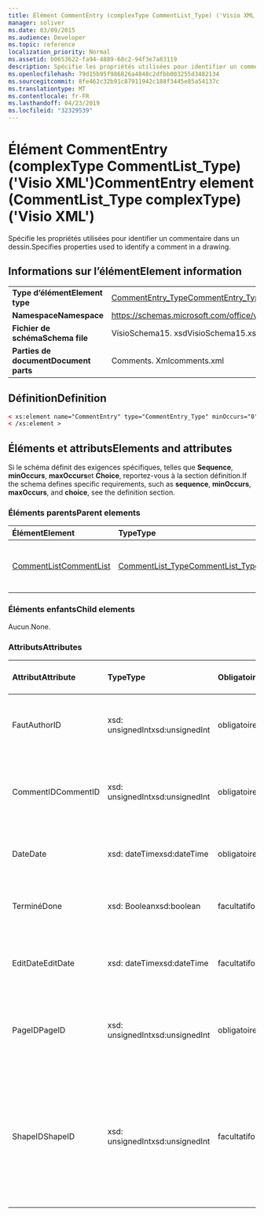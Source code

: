 ```yaml
---
title: Élément CommentEntry (complexType CommentList_Type) ('Visio XML')
manager: soliver
ms.date: 03/09/2015
ms.audience: Developer
ms.topic: reference
localization_priority: Normal
ms.assetid: b0653622-fa94-4889-68c2-94f3e7a83119
description: Spécifie les propriétés utilisées pour identifier un commentaire dans un dessin.
ms.openlocfilehash: 79d15b95f986826a4848c2dfbb003255d3482134
ms.sourcegitcommit: 8fe462c32b91c87911942c188f3445e85a54137c
ms.translationtype: MT
ms.contentlocale: fr-FR
ms.lasthandoff: 04/23/2019
ms.locfileid: "32329539"
---
```

# <a name="commententry-element-commentlisttype-complextype-visio-xml"></a><span data-ttu-id="f6de5-103">Élément CommentEntry (complexType CommentList_Type) ('Visio XML')</span><span class="sxs-lookup"><span data-stu-id="f6de5-103">CommentEntry element (CommentList_Type complexType) ('Visio XML')</span></span>

<span data-ttu-id="f6de5-104">Spécifie les propriétés utilisées pour identifier un commentaire dans un dessin.</span><span class="sxs-lookup"><span data-stu-id="f6de5-104">Specifies properties used to identify a comment in a drawing.</span></span>
  
## <a name="element-information"></a><span data-ttu-id="f6de5-105">Informations sur l’élément</span><span class="sxs-lookup"><span data-stu-id="f6de5-105">Element information</span></span>

|||
|:-----|:-----|
|<span data-ttu-id="f6de5-106">**Type d’élément**</span><span class="sxs-lookup"><span data-stu-id="f6de5-106">**Element type**</span></span> <br/> |[<span data-ttu-id="f6de5-107">CommentEntry_Type</span><span class="sxs-lookup"><span data-stu-id="f6de5-107">CommentEntry_Type</span></span>](commententry_type-complextypevisio-xml.md) <br/> |
|<span data-ttu-id="f6de5-108">**Namespace**</span><span class="sxs-lookup"><span data-stu-id="f6de5-108">**Namespace**</span></span> <br/> |https://schemas.microsoft.com/office/visio/2012/main  <br/> |
|<span data-ttu-id="f6de5-109">**Fichier de schéma**</span><span class="sxs-lookup"><span data-stu-id="f6de5-109">**Schema file**</span></span> <br/> |<span data-ttu-id="f6de5-110">VisioSchema15. xsd</span><span class="sxs-lookup"><span data-stu-id="f6de5-110">VisioSchema15.xsd</span></span>  <br/> |
|<span data-ttu-id="f6de5-111">**Parties de document**</span><span class="sxs-lookup"><span data-stu-id="f6de5-111">**Document parts**</span></span> <br/> |<span data-ttu-id="f6de5-112">Comments. Xml</span><span class="sxs-lookup"><span data-stu-id="f6de5-112">comments.xml</span></span>  <br/> |
   
## <a name="definition"></a><span data-ttu-id="f6de5-113">Définition</span><span class="sxs-lookup"><span data-stu-id="f6de5-113">Definition</span></span>

```XML
< xs:element name="CommentEntry" type="CommentEntry_Type" minOccurs="0" maxOccurs="unbounded" >
< /xs:element >
```

## <a name="elements-and-attributes"></a><span data-ttu-id="f6de5-114">Éléments et attributs</span><span class="sxs-lookup"><span data-stu-id="f6de5-114">Elements and attributes</span></span>

<span data-ttu-id="f6de5-115">Si le schéma définit des exigences spécifiques, telles que **Sequence**, **minOccurs**, **maxOccurs**et **Choice**, reportez-vous à la section définition.</span><span class="sxs-lookup"><span data-stu-id="f6de5-115">If the schema defines specific requirements, such as **sequence**, **minOccurs**, **maxOccurs**, and **choice**, see the definition section.</span></span> 
  
### <a name="parent-elements"></a><span data-ttu-id="f6de5-116">Éléments parents</span><span class="sxs-lookup"><span data-stu-id="f6de5-116">Parent elements</span></span>

|<span data-ttu-id="f6de5-117">**Élément**</span><span class="sxs-lookup"><span data-stu-id="f6de5-117">**Element**</span></span>|<span data-ttu-id="f6de5-118">**Type**</span><span class="sxs-lookup"><span data-stu-id="f6de5-118">**Type**</span></span>|<span data-ttu-id="f6de5-119">**Description**</span><span class="sxs-lookup"><span data-stu-id="f6de5-119">**Description**</span></span>|
|:-----|:-----|:-----|
|[<span data-ttu-id="f6de5-120">CommentList</span><span class="sxs-lookup"><span data-stu-id="f6de5-120">CommentList</span></span>](commentlist-element-comments_type-complextypevisio-xml.md) <br/> |[<span data-ttu-id="f6de5-121">CommentList_Type</span><span class="sxs-lookup"><span data-stu-id="f6de5-121">CommentList_Type</span></span>](commentlist_type-complextypevisio-xml.md) <br/> |<span data-ttu-id="f6de5-122">Cette énumération spécifie les commentaires dans un dessin.</span><span class="sxs-lookup"><span data-stu-id="f6de5-122">Specifies the comments in a drawing.</span></span>  <br/> |
   
### <a name="child-elements"></a><span data-ttu-id="f6de5-123">Éléments enfants</span><span class="sxs-lookup"><span data-stu-id="f6de5-123">Child elements</span></span>

<span data-ttu-id="f6de5-124">Aucun.</span><span class="sxs-lookup"><span data-stu-id="f6de5-124">None.</span></span>
  
### <a name="attributes"></a><span data-ttu-id="f6de5-125">Attributs</span><span class="sxs-lookup"><span data-stu-id="f6de5-125">Attributes</span></span>

|<span data-ttu-id="f6de5-126">**Attribut**</span><span class="sxs-lookup"><span data-stu-id="f6de5-126">**Attribute**</span></span>|<span data-ttu-id="f6de5-127">**Type**</span><span class="sxs-lookup"><span data-stu-id="f6de5-127">**Type**</span></span>|<span data-ttu-id="f6de5-128">**Obligatoire**</span><span class="sxs-lookup"><span data-stu-id="f6de5-128">**Required**</span></span>|<span data-ttu-id="f6de5-129">**Description**</span><span class="sxs-lookup"><span data-stu-id="f6de5-129">**Description**</span></span>|<span data-ttu-id="f6de5-130">**Valeurs possibles**</span><span class="sxs-lookup"><span data-stu-id="f6de5-130">**Possible values**</span></span>|
|:-----|:-----|:-----|:-----|:-----|
|<span data-ttu-id="f6de5-131">Faut</span><span class="sxs-lookup"><span data-stu-id="f6de5-131">AuthorID</span></span>  <br/> |<span data-ttu-id="f6de5-132">xsd: unsignedInt</span><span class="sxs-lookup"><span data-stu-id="f6de5-132">xsd:unsignedInt</span></span>  <br/> |<span data-ttu-id="f6de5-133">obligatoire</span><span class="sxs-lookup"><span data-stu-id="f6de5-133">required</span></span>  <br/> |<span data-ttu-id="f6de5-134">Une valeur basée sur un qui identifie l'auteur.</span><span class="sxs-lookup"><span data-stu-id="f6de5-134">A one-based value that identifies the author.</span></span>  <br/> |<span data-ttu-id="f6de5-135">Valeurs du type xsd: unsignedInt.</span><span class="sxs-lookup"><span data-stu-id="f6de5-135">Values of the xsd:unsignedInt type.</span></span>  <br/> |
|<span data-ttu-id="f6de5-136">CommentID</span><span class="sxs-lookup"><span data-stu-id="f6de5-136">CommentID</span></span>  <br/> |<span data-ttu-id="f6de5-137">xsd: unsignedInt</span><span class="sxs-lookup"><span data-stu-id="f6de5-137">xsd:unsignedInt</span></span>  <br/> |<span data-ttu-id="f6de5-138">obligatoire</span><span class="sxs-lookup"><span data-stu-id="f6de5-138">required</span></span>  <br/> |<span data-ttu-id="f6de5-139">Valeur unique qui identifie le commentaire dans une page de dessin.</span><span class="sxs-lookup"><span data-stu-id="f6de5-139">A unique value that identifies the comment in a drawing page.</span></span>  <br/> |<span data-ttu-id="f6de5-140">Valeurs du type xsd: unsignedInt.</span><span class="sxs-lookup"><span data-stu-id="f6de5-140">Values of the xsd:unsignedInt type.</span></span>  <br/> |
|<span data-ttu-id="f6de5-141">Date</span><span class="sxs-lookup"><span data-stu-id="f6de5-141">Date</span></span>  <br/> |<span data-ttu-id="f6de5-142">xsd: dateTime</span><span class="sxs-lookup"><span data-stu-id="f6de5-142">xsd:dateTime</span></span>  <br/> |<span data-ttu-id="f6de5-143">obligatoire</span><span class="sxs-lookup"><span data-stu-id="f6de5-143">required</span></span>  <br/> |<span data-ttu-id="f6de5-144">Indique la date de création d'un commentaire.</span><span class="sxs-lookup"><span data-stu-id="f6de5-144">Specifies when a comment was created.</span></span>  <br/> |<span data-ttu-id="f6de5-145">Valeurs du type xsd: dateTime.</span><span class="sxs-lookup"><span data-stu-id="f6de5-145">Values of the xsd:dateTime type.</span></span>  <br/> |
|<span data-ttu-id="f6de5-146">Terminé</span><span class="sxs-lookup"><span data-stu-id="f6de5-146">Done</span></span>  <br/> |<span data-ttu-id="f6de5-147">xsd: Boolean</span><span class="sxs-lookup"><span data-stu-id="f6de5-147">xsd:boolean</span></span>  <br/> |<span data-ttu-id="f6de5-148">facultatif</span><span class="sxs-lookup"><span data-stu-id="f6de5-148">optional</span></span>  <br/> |<span data-ttu-id="f6de5-149">Spécifie l'état actuel du commentaire.</span><span class="sxs-lookup"><span data-stu-id="f6de5-149">Specifies the current state of the comment.</span></span>  <br/> |<span data-ttu-id="f6de5-150">Valeurs du type xsd: Boolean.</span><span class="sxs-lookup"><span data-stu-id="f6de5-150">Values of the xsd:boolean type.</span></span>  <br/> |
|<span data-ttu-id="f6de5-151">EditDate</span><span class="sxs-lookup"><span data-stu-id="f6de5-151">EditDate</span></span>  <br/> |<span data-ttu-id="f6de5-152">xsd: dateTime</span><span class="sxs-lookup"><span data-stu-id="f6de5-152">xsd:dateTime</span></span>  <br/> |<span data-ttu-id="f6de5-153">facultatif</span><span class="sxs-lookup"><span data-stu-id="f6de5-153">optional</span></span>  <br/> |<span data-ttu-id="f6de5-154">Indique la date de la dernière modification d'un commentaire.</span><span class="sxs-lookup"><span data-stu-id="f6de5-154">Specifies when a comment was last changed.</span></span>  <br/> |<span data-ttu-id="f6de5-155">Valeurs du type xsd: dateTime.</span><span class="sxs-lookup"><span data-stu-id="f6de5-155">Values of the xsd:dateTime type.</span></span>  <br/> |
|<span data-ttu-id="f6de5-156">PageID</span><span class="sxs-lookup"><span data-stu-id="f6de5-156">PageID</span></span>  <br/> |<span data-ttu-id="f6de5-157">xsd: unsignedInt</span><span class="sxs-lookup"><span data-stu-id="f6de5-157">xsd:unsignedInt</span></span>  <br/> |<span data-ttu-id="f6de5-158">obligatoire</span><span class="sxs-lookup"><span data-stu-id="f6de5-158">required</span></span>  <br/> |<span data-ttu-id="f6de5-159">Valeur qui identifie la page de dessin sur laquelle se trouve le commentaire.</span><span class="sxs-lookup"><span data-stu-id="f6de5-159">A value that identifies the drawing page the comment is on.</span></span>  <br/> |<span data-ttu-id="f6de5-160">Valeurs du type xsd: unsignedInt.</span><span class="sxs-lookup"><span data-stu-id="f6de5-160">Values of the xsd:unsignedInt type.</span></span>  <br/> |
|<span data-ttu-id="f6de5-161">ShapeID</span><span class="sxs-lookup"><span data-stu-id="f6de5-161">ShapeID</span></span>  <br/> |<span data-ttu-id="f6de5-162">xsd: unsignedInt</span><span class="sxs-lookup"><span data-stu-id="f6de5-162">xsd:unsignedInt</span></span>  <br/> |<span data-ttu-id="f6de5-163">facultatif</span><span class="sxs-lookup"><span data-stu-id="f6de5-163">optional</span></span>  <br/> |<span data-ttu-id="f6de5-164">Valeur qui identifie la forme sur laquelle le commentaire est activé.</span><span class="sxs-lookup"><span data-stu-id="f6de5-164">A value that identifies the shape the comment is on.</span></span> <span data-ttu-id="f6de5-165">Si aucun ShapeID n'est spécifié, le commentaire fait référence à la page de dessin.</span><span class="sxs-lookup"><span data-stu-id="f6de5-165">If no ShapeID is specified, the comment refers to the drawing page.</span></span>  <br/> |<span data-ttu-id="f6de5-166">Valeurs du type xsd: unsignedInt.</span><span class="sxs-lookup"><span data-stu-id="f6de5-166">Values of the xsd:unsignedInt type.</span></span>  <br/> |
   

